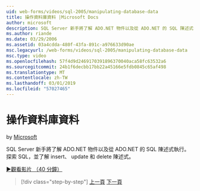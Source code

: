 ```yaml
---
uid: web-forms/videos/sql-2005/manipulating-database-data
title: 操作資料庫資料 |Microsoft Docs
author: microsoft
description: SQL Server 新手將了解 ADO.NET 物件以及從 ADO.NET 的 SQL 陳述式執行。 探索 SQL，並了解 insert、 update 和 delete sta...
ms.author: riande
ms.date: 03/29/2006
ms.assetid: 03a4cdda-480f-43fa-891c-a976633d90ae
msc.legacyurl: /web-forms/videos/sql-2005/manipulating-database-data
msc.type: video
ms.openlocfilehash: 57f4d9d2469170391896370040aca58fc63532a6
ms.sourcegitcommit: 24b1f6decbb17bb22a45166e5fdb0845c65af498
ms.translationtype: MT
ms.contentlocale: zh-TW
ms.lasthandoff: 03/01/2019
ms.locfileid: "57027465"
---
```

<a name="manipulating-database-data"></a>操作資料庫資料
====================
by [Microsoft](https://github.com/microsoft)

SQL Server 新手將了解 ADO.NET 物件以及從 ADO.NET 的 SQL 陳述式執行。 探索 SQL，並了解 insert、 update 和 delete 陳述式。

[&#9654;觀看影片 （40 分鐘）](https://channel9.msdn.com/Blogs/ASP-NET-Site-Videos/manipulating-database-data)

> [!div class="step-by-step"]
> [上一頁](designing-relational-database-tables.md)
> [下一頁](more-structured-query-language.md)
